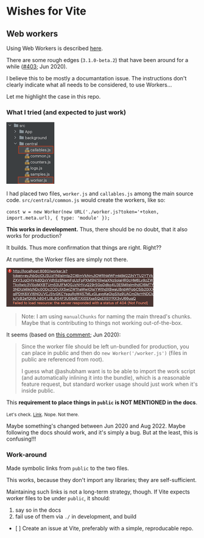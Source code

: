# Wishes for Vite

## Web workers

Using Web Workers is described [here](https://vitejs.dev/guide/features.html#web-workers).

There are some rough edges (`3.1.0-beta.2`) that have been around for a while ([#403](https://github.com/vitejs/vite/issues/403); Jun 2020).

I believe this to be mostly a documantation issue. The instructions don't clearly indicate what all needs to be considered, to use Workers...

Let me highlight the case in this repo.

### What I tried (and expected to just work)

![](.images/app-src-contents.png)

I had placed two files, `worker.js` and `callables.js` among the main source code. `src/central/common.js` would create the workers, like so:

```
const w = new Worker(new URL('./worker.js?token='+token, import.meta.url), { type: 'module' });
```

**This works in development.** Thus, there should be no doubt, that it also works for production?

It builds. Thus more confirmation that things are right. Right??

At runtime, the Worker files are simply not there.

![](.images/serve-no-worker.png)

>Note: I am using `manualChunks` for naming the main thread's chunks. Maybe that is contributing to things not working out-of-the-box.

It seems (based on [this comment](https://github.com/vitejs/vite/issues/403#issuecomment-646332979); Jun 2020):

>Since the worker file should be left un-bundled for production, you can place in public and then do `new Worker('/worker.js')` (files in public are referenced from root).
>
>I guess what @ashubham want is to be able to import the work script (and automatically inlining it into the bundle), which is a reasonable feature request, but standard worker usage should just work when it's inside public.

This **requirement to place things in `public` is NOT MENTIONED in the docs**. 

<small> Let's check. [Link](https://vitejs.dev/guide/features.html#web-workers). Nope. Not there.</small>

Maybe something's changed between Jun 2020 and Aug 2022. Maybe following the docs should work, and it's simply a bug. But at the least, this is confusing!!!

### Work-around

Made symbolic links from `public` to the two files.

This works, because they don't import any libraries; they are self-sufficient.

Maintaining such links is not a long-term strategy, though. If Vite expects worker files to be under `public`, it should:

1. say so in the docs
2. fail use of them via `./` in development, and build

- [ ] Create an issue at Vite, preferably with a simple, reproducable repo.

